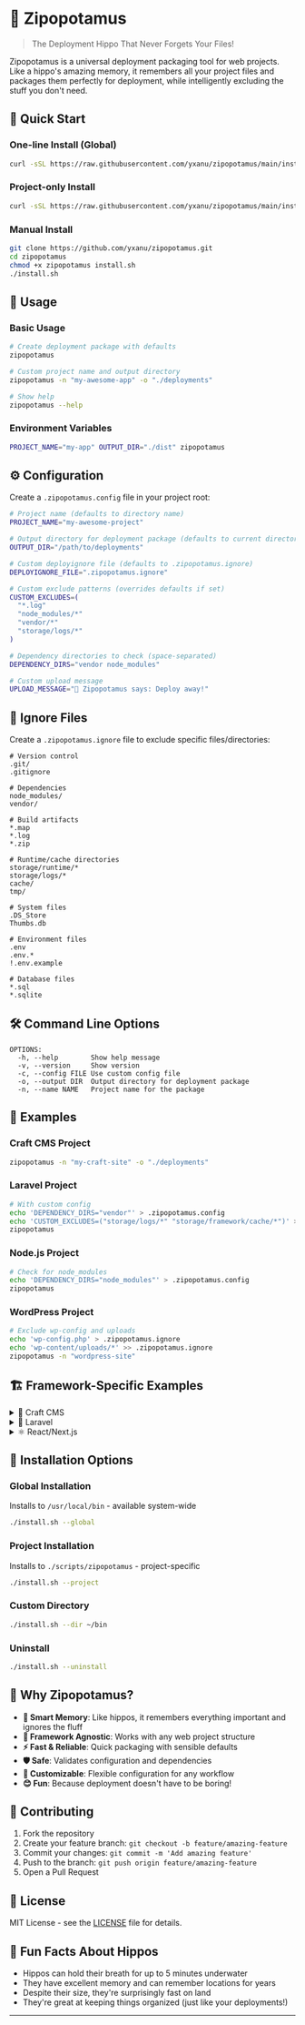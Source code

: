 # 🦛 Zipopotamus

> The Deployment Hippo That Never Forgets Your Files!

Zipopotamus is a universal deployment packaging tool for web projects. Like a hippo's amazing memory, it remembers all your project files and packages them perfectly for deployment, while intelligently excluding the stuff you don't need.

## 🚀 Quick Start

### One-line Install (Global)
```bash
curl -sSL https://raw.githubusercontent.com/yxanu/zipopotamus/main/install.sh | bash
```

### Project-only Install
```bash
curl -sSL https://raw.githubusercontent.com/yxanu/zipopotamus/main/install.sh | bash -s -- --project
```

### Manual Install
```bash
git clone https://github.com/yxanu/zipopotamus.git
cd zipopotamus
chmod +x zipopotamus install.sh
./install.sh
```

## 🦛 Usage

### Basic Usage
```bash
# Create deployment package with defaults
zipopotamus

# Custom project name and output directory
zipopotamus -n "my-awesome-app" -o "./deployments"

# Show help
zipopotamus --help
```

### Environment Variables
```bash
PROJECT_NAME="my-app" OUTPUT_DIR="./dist" zipopotamus
```

## ⚙️ Configuration

Create a `.zipopotamus.config` file in your project root:

```bash
# Project name (defaults to directory name)
PROJECT_NAME="my-awesome-project"

# Output directory for deployment package (defaults to current directory)
OUTPUT_DIR="/path/to/deployments"

# Custom deployignore file (defaults to .zipopotamus.ignore)
DEPLOYIGNORE_FILE=".zipopotamus.ignore"

# Custom exclude patterns (overrides defaults if set)
CUSTOM_EXCLUDES=(
  "*.log"
  "node_modules/*"
  "vendor/*"
  "storage/logs/*"
)

# Dependency directories to check (space-separated)
DEPENDENCY_DIRS="vendor node_modules"

# Custom upload message
UPLOAD_MESSAGE="🦛 Zipopotamus says: Deploy away!"
```

## 📝 Ignore Files

Create a `.zipopotamus.ignore` file to exclude specific files/directories:

```
# Version control
.git/
.gitignore

# Dependencies
node_modules/
vendor/

# Build artifacts
*.map
*.log
*.zip

# Runtime/cache directories
storage/runtime/*
storage/logs/*
cache/
tmp/

# System files
.DS_Store
Thumbs.db

# Environment files
.env
.env.*
!.env.example

# Database files
*.sql
*.sqlite
```

## 🛠️ Command Line Options

```
OPTIONS:
  -h, --help        Show help message
  -v, --version     Show version
  -c, --config FILE Use custom config file
  -o, --output DIR  Output directory for deployment package
  -n, --name NAME   Project name for the package
```

## 🌟 Examples

### Craft CMS Project
```bash
zipopotamus -n "my-craft-site" -o "./deployments"
```

### Laravel Project
```bash
# With custom config
echo 'DEPENDENCY_DIRS="vendor"' > .zipopotamus.config
echo 'CUSTOM_EXCLUDES=("storage/logs/*" "storage/framework/cache/*")' >> .zipopotamus.config
zipopotamus
```

### Node.js Project
```bash
# Check for node_modules
echo 'DEPENDENCY_DIRS="node_modules"' > .zipopotamus.config
zipopotamus
```

### WordPress Project
```bash
# Exclude wp-config and uploads
echo 'wp-config.php' > .zipopotamus.ignore
echo 'wp-content/uploads/*' >> .zipopotamus.ignore
zipopotamus -n "wordpress-site"
```

## 🏗️ Framework-Specific Examples

<details>
<summary>🎯 Craft CMS</summary>

```bash
# .zipopotamus.config
PROJECT_NAME="my-craft-site"
DEPENDENCY_DIRS="vendor"
CUSTOM_EXCLUDES=(
  "storage/runtime/*"
  "storage/logs/*"
  "web/cpresources/*"
  ".env"
)

# .zipopotamus.ignore
storage/backups/
config/license.key
```
</details>

<details>
<summary>🚀 Laravel</summary>

```bash
# .zipopotamus.config
PROJECT_NAME="laravel-app"
DEPENDENCY_DIRS="vendor node_modules"
CUSTOM_EXCLUDES=(
  "storage/logs/*"
  "storage/framework/cache/*"
  "storage/framework/sessions/*"
  "storage/framework/views/*"
  ".env"
  "tests/*"
)
```
</details>

<details>
<summary>⚛️ React/Next.js</summary>

```bash
# .zipopotamus.config
PROJECT_NAME="react-app"
DEPENDENCY_DIRS="node_modules"
CUSTOM_EXCLUDES=(
  ".next/*"
  "build/*"
  ".env.local"
  "coverage/*"
)
```
</details>

## 🔧 Installation Options

### Global Installation
Installs to `/usr/local/bin` - available system-wide
```bash
./install.sh --global
```

### Project Installation
Installs to `./scripts/zipopotamus` - project-specific
```bash
./install.sh --project
```

### Custom Directory
```bash
./install.sh --dir ~/bin
```

### Uninstall
```bash
./install.sh --uninstall
```

## 🦛 Why Zipopotamus?

- **🧠 Smart Memory**: Like hippos, it remembers everything important and ignores the fluff
- **🎯 Framework Agnostic**: Works with any web project structure
- **⚡ Fast & Reliable**: Quick packaging with sensible defaults
- **🛡️ Safe**: Validates configuration and dependencies
- **🎨 Customizable**: Flexible configuration for any workflow
- **😊 Fun**: Because deployment doesn't have to be boring!

## 🤝 Contributing

1. Fork the repository
2. Create your feature branch: `git checkout -b feature/amazing-feature`
3. Commit your changes: `git commit -m 'Add amazing feature'`
4. Push to the branch: `git push origin feature/amazing-feature`
5. Open a Pull Request

## 📜 License

MIT License - see the [LICENSE](LICENSE) file for details.

## 🦛 Fun Facts About Hippos

- Hippos can hold their breath for up to 5 minutes underwater
- They have excellent memory and can remember locations for years
- Despite their size, they're surprisingly fast on land
- They're great at keeping things organized (just like your deployments!)

---


